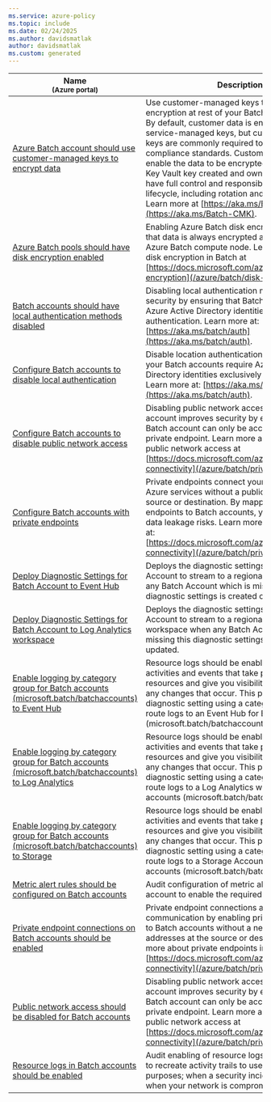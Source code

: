 ```yaml
---
ms.service: azure-policy
ms.topic: include
ms.date: 02/24/2025
ms.author: davidsmatlak
author: davidsmatlak
ms.custom: generated
---
```


|Name<br /><sub>(Azure portal)</sub> |Description |Effect(s) |Version<br /><sub>(GitHub)</sub> |
|---|---|---|---|
|[Azure Batch account should use customer-managed keys to encrypt data](https://portal.azure.com/#blade/Microsoft_Azure_Policy/PolicyDetailBlade/definitionId/%2Fproviders%2FMicrosoft.Authorization%2FpolicyDefinitions%2F99e9ccd8-3db9-4592-b0d1-14b1715a4d8a) |Use customer-managed keys to manage the encryption at rest of your Batch account's data. By default, customer data is encrypted with service-managed keys, but customer-managed keys are commonly required to meet regulatory compliance standards. Customer-managed keys enable the data to be encrypted with an Azure Key Vault key created and owned by you. You have full control and responsibility for the key lifecycle, including rotation and management. Learn more at [https://aka.ms/Batch-CMK](https://aka.ms/Batch-CMK). |Audit, Deny, Disabled |[1.0.1](https://github.com/Azure/azure-policy/blob/master/built-in-policies/policyDefinitions/Batch/CustomerManagedKey_Audit.json) |
|[Azure Batch pools should have disk encryption enabled](https://portal.azure.com/#blade/Microsoft_Azure_Policy/PolicyDetailBlade/definitionId/%2Fproviders%2FMicrosoft.Authorization%2FpolicyDefinitions%2F1760f9d4-7206-436e-a28f-d9f3a5c8a227) |Enabling Azure Batch disk encryption ensures that data is always encrypted at rest on your Azure Batch compute node. Learn more about disk encryption in Batch at [https://docs.microsoft.com/azure/batch/disk-encryption](/azure/batch/disk-encryption). |Audit, Disabled, Deny |[1.0.0](https://github.com/Azure/azure-policy/blob/master/built-in-policies/policyDefinitions/Batch/DiskEncryption_Audit.json) |
|[Batch accounts should have local authentication methods disabled](https://portal.azure.com/#blade/Microsoft_Azure_Policy/PolicyDetailBlade/definitionId/%2Fproviders%2FMicrosoft.Authorization%2FpolicyDefinitions%2F6f68b69f-05fe-49cd-b361-777ee9ca7e35) |Disabling local authentication methods improves security by ensuring that Batch accounts require Azure Active Directory identities exclusively for authentication. Learn more at: [https://aka.ms/batch/auth](https://aka.ms/batch/auth). |Audit, Deny, Disabled |[1.0.0](https://github.com/Azure/azure-policy/blob/master/built-in-policies/policyDefinitions/Batch/DisableLocalAuth_Audit.json) |
|[Configure Batch accounts to disable local authentication](https://portal.azure.com/#blade/Microsoft_Azure_Policy/PolicyDetailBlade/definitionId/%2Fproviders%2FMicrosoft.Authorization%2FpolicyDefinitions%2F4dbc2f5c-51cf-4e38-9179-c7028eed2274) |Disable location authentication methods so that your Batch accounts require Azure Active Directory identities exclusively for authentication. Learn more at: [https://aka.ms/batch/auth](https://aka.ms/batch/auth). |Modify, Disabled |[1.0.0](https://github.com/Azure/azure-policy/blob/master/built-in-policies/policyDefinitions/Batch/DisableLocalAuth_Modify.json) |
|[Configure Batch accounts to disable public network access](https://portal.azure.com/#blade/Microsoft_Azure_Policy/PolicyDetailBlade/definitionId/%2Fproviders%2FMicrosoft.Authorization%2FpolicyDefinitions%2Fc520cefc-285f-40f3-86e2-2efc38ef1f64) |Disabling public network access on a Batch account improves security by ensuring your Batch account can only be accessed from a private endpoint. Learn more about disabling public network access at [https://docs.microsoft.com/azure/batch/private-connectivity](/azure/batch/private-connectivity). |Modify, Disabled |[1.0.0](https://github.com/Azure/azure-policy/blob/master/built-in-policies/policyDefinitions/Batch/DisablePublicNetworkAccess_Modify.json) |
|[Configure Batch accounts with private endpoints](https://portal.azure.com/#blade/Microsoft_Azure_Policy/PolicyDetailBlade/definitionId/%2Fproviders%2FMicrosoft.Authorization%2FpolicyDefinitions%2F0ef5aac7-c064-427a-b87b-d47b3ddcaf73) |Private endpoints connect your virtual network to Azure services without a public IP address at the source or destination. By mapping private endpoints to Batch accounts, you can reduce data leakage risks. Learn more about private links at: [https://docs.microsoft.com/azure/batch/private-connectivity](/azure/batch/private-connectivity). |DeployIfNotExists, Disabled |[1.0.0](https://github.com/Azure/azure-policy/blob/master/built-in-policies/policyDefinitions/Batch/PrivateEndpoints_DINE.json) |
|[Deploy Diagnostic Settings for Batch Account to Event Hub](https://portal.azure.com/#blade/Microsoft_Azure_Policy/PolicyDetailBlade/definitionId/%2Fproviders%2FMicrosoft.Authorization%2FpolicyDefinitions%2Fdb51110f-0865-4a6e-b274-e2e07a5b2cd7) |Deploys the diagnostic settings for Batch Account to stream to a regional Event Hub when any Batch Account which is missing this diagnostic settings is created or updated. |DeployIfNotExists, Disabled |[2.0.0](https://github.com/Azure/azure-policy/blob/master/built-in-policies/policyDefinitions/Monitoring/Batch_DeployDiagnosticLog_Deploy_EventHub.json) |
|[Deploy Diagnostic Settings for Batch Account to Log Analytics workspace](https://portal.azure.com/#blade/Microsoft_Azure_Policy/PolicyDetailBlade/definitionId/%2Fproviders%2FMicrosoft.Authorization%2FpolicyDefinitions%2Fc84e5349-db6d-4769-805e-e14037dab9b5) |Deploys the diagnostic settings for Batch Account to stream to a regional Log Analytics workspace when any Batch Account which is missing this diagnostic settings is created or updated. |DeployIfNotExists, Disabled |[1.1.0](https://github.com/Azure/azure-policy/blob/master/built-in-policies/policyDefinitions/Monitoring/Batch_DeployDiagnosticLog_Deploy_LogAnalytics.json) |
|[Enable logging by category group for Batch accounts (microsoft.batch/batchaccounts) to Event Hub](https://portal.azure.com/#blade/Microsoft_Azure_Policy/PolicyDetailBlade/definitionId/%2Fproviders%2FMicrosoft.Authorization%2FpolicyDefinitions%2F90425e88-1eab-420c-964e-fc1dc79833a6) |Resource logs should be enabled to track activities and events that take place on your resources and give you visibility and insights into any changes that occur. This policy deploys a diagnostic setting using a category group to route logs to an Event Hub for Batch accounts (microsoft.batch/batchaccounts). |DeployIfNotExists, AuditIfNotExists, Disabled |[1.0.0](https://github.com/Azure/azure-policy/blob/master/built-in-policies/policyDefinitions/Monitoring/DS_EH_batch-batchaccounts_DINE.json) |
|[Enable logging by category group for Batch accounts (microsoft.batch/batchaccounts) to Log Analytics](https://portal.azure.com/#blade/Microsoft_Azure_Policy/PolicyDetailBlade/definitionId/%2Fproviders%2FMicrosoft.Authorization%2FpolicyDefinitions%2F9fcae8ed-246a-407b-8f75-f3500ff2c9db) |Resource logs should be enabled to track activities and events that take place on your resources and give you visibility and insights into any changes that occur. This policy deploys a diagnostic setting using a category group to route logs to a Log Analytics workspace for Batch accounts (microsoft.batch/batchaccounts). |DeployIfNotExists, AuditIfNotExists, Disabled |[1.0.0](https://github.com/Azure/azure-policy/blob/master/built-in-policies/policyDefinitions/Monitoring/DS_LA_batch-batchaccounts_DINE.json) |
|[Enable logging by category group for Batch accounts (microsoft.batch/batchaccounts) to Storage](https://portal.azure.com/#blade/Microsoft_Azure_Policy/PolicyDetailBlade/definitionId/%2Fproviders%2FMicrosoft.Authorization%2FpolicyDefinitions%2F40f0d036-d73d-45a9-8c3d-f3f84d227193) |Resource logs should be enabled to track activities and events that take place on your resources and give you visibility and insights into any changes that occur. This policy deploys a diagnostic setting using a category group to route logs to a Storage Account for Batch accounts (microsoft.batch/batchaccounts). |DeployIfNotExists, AuditIfNotExists, Disabled |[1.0.0](https://github.com/Azure/azure-policy/blob/master/built-in-policies/policyDefinitions/Monitoring/DS_ST_batch-batchaccounts_DINE.json) |
|[Metric alert rules should be configured on Batch accounts](https://portal.azure.com/#blade/Microsoft_Azure_Policy/PolicyDetailBlade/definitionId/%2Fproviders%2FMicrosoft.Authorization%2FpolicyDefinitions%2F26ee67a2-f81a-4ba8-b9ce-8550bd5ee1a7) |Audit configuration of metric alert rules on Batch account to enable the required metric |AuditIfNotExists, Disabled |[1.0.0](https://github.com/Azure/azure-policy/blob/master/built-in-policies/policyDefinitions/Batch/AuditMetricAlerts_Audit.json) |
|[Private endpoint connections on Batch accounts should be enabled](https://portal.azure.com/#blade/Microsoft_Azure_Policy/PolicyDetailBlade/definitionId/%2Fproviders%2FMicrosoft.Authorization%2FpolicyDefinitions%2F009a0c92-f5b4-4776-9b66-4ed2b4775563) |Private endpoint connections allow secure communication by enabling private connectivity to Batch accounts without a need for public IP addresses at the source or destination. Learn more about private endpoints in Batch at [https://docs.microsoft.com/azure/batch/private-connectivity](/azure/batch/private-connectivity). |AuditIfNotExists, Disabled |[1.0.0](https://github.com/Azure/azure-policy/blob/master/built-in-policies/policyDefinitions/Batch/PrivateEndpoints_AINE.json) |
|[Public network access should be disabled for Batch accounts](https://portal.azure.com/#blade/Microsoft_Azure_Policy/PolicyDetailBlade/definitionId/%2Fproviders%2FMicrosoft.Authorization%2FpolicyDefinitions%2F74c5a0ae-5e48-4738-b093-65e23a060488) |Disabling public network access on a Batch account improves security by ensuring your Batch account can only be accessed from a private endpoint. Learn more about disabling public network access at [https://docs.microsoft.com/azure/batch/private-connectivity](/azure/batch/private-connectivity). |Audit, Deny, Disabled |[1.0.0](https://github.com/Azure/azure-policy/blob/master/built-in-policies/policyDefinitions/Batch/DisablePublicNetworkAccess_Audit.json) |
|[Resource logs in Batch accounts should be enabled](https://portal.azure.com/#blade/Microsoft_Azure_Policy/PolicyDetailBlade/definitionId/%2Fproviders%2FMicrosoft.Authorization%2FpolicyDefinitions%2F428256e6-1fac-4f48-a757-df34c2b3336d) |Audit enabling of resource logs. This enables you to recreate activity trails to use for investigation purposes; when a security incident occurs or when your network is compromised |AuditIfNotExists, Disabled |[5.0.0](https://github.com/Azure/azure-policy/blob/master/built-in-policies/policyDefinitions/Batch/AuditDiagnosticLog_Audit.json) |
